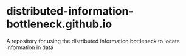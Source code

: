 # distributed-information-bottleneck.github.io
A repository for using the distributed information bottleneck to locate information in data
